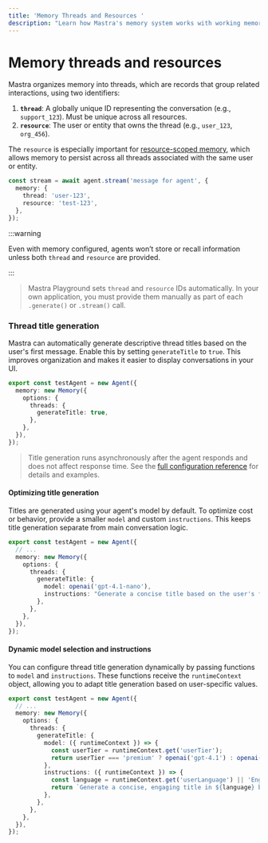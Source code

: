 ```yaml
---
title: 'Memory Threads and Resources '
description: "Learn how Mastra's memory system works with working memory, conversation history, and semantic recall."
---
```


# Memory threads and resources

Mastra organizes memory into threads, which are records that group related interactions, using two identifiers:

1. **`thread`**: A globally unique ID representing the conversation (e.g., `support_123`). Must be unique across all resources.
2. **`resource`**: The user or entity that owns the thread (e.g., `user_123`, `org_456`).

The `resource` is especially important for [resource-scoped memory](./working-memory#resource-scoped-memory), which allows memory to persist across all threads associated with the same user or entity.

```typescript {4} showLineNumbers
const stream = await agent.stream('message for agent', {
  memory: {
    thread: 'user-123',
    resource: 'test-123',
  },
});
```

:::warning

Even with memory configured, agents won’t store or recall information unless both `thread` and `resource` are provided.

:::

> Mastra Playground sets `thread` and `resource` IDs automatically. In your own application, you must provide them manually as part of each `.generate()` or `.stream()` call.

### Thread title generation

Mastra can automatically generate descriptive thread titles based on the user's first message. Enable this by setting `generateTitle` to `true`. This improves organization and makes it easier to display conversations in your UI.

```typescript {3-7} showLineNumbers
export const testAgent = new Agent({
  memory: new Memory({
    options: {
      threads: {
        generateTitle: true,
      },
    },
  }),
});
```

> Title generation runs asynchronously after the agent responds and does not affect response time. See the [full configuration reference](/docs/reference/memory) for details and examples.

#### Optimizing title generation

Titles are generated using your agent's model by default. To optimize cost or behavior, provide a smaller `model` and custom `instructions`. This keeps title generation separate from main conversation logic.

```typescript {5-9} showLineNumbers
export const testAgent = new Agent({
  // ...
  memory: new Memory({
    options: {
      threads: {
        generateTitle: {
          model: openai('gpt-4.1-nano'),
          instructions: "Generate a concise title based on the user's first message",
        },
      },
    },
  }),
});
```

#### Dynamic model selection and instructions

You can configure thread title generation dynamically by passing functions to `model` and `instructions`. These functions receive the `runtimeContext` object, allowing you to adapt title generation based on user-specific values.

```typescript {7-16} showLineNumbers
export const testAgent = new Agent({
  // ...
  memory: new Memory({
    options: {
      threads: {
        generateTitle: {
          model: ({ runtimeContext }) => {
            const userTier = runtimeContext.get('userTier');
            return userTier === 'premium' ? openai('gpt-4.1') : openai('gpt-4.1-nano');
          },
          instructions: ({ runtimeContext }) => {
            const language = runtimeContext.get('userLanguage') || 'English';
            return `Generate a concise, engaging title in ${language} based on the user's first message.`;
          },
        },
      },
    },
  }),
});
```
